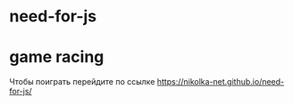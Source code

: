 # need-for-js
# game racing
Чтобы поиграть перейдите по ссылке https://nikolka-net.github.io/need-for-js/
